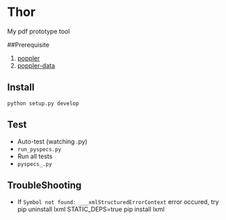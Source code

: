 Thor
====

My pdf prototype tool

##Prerequisite

 1. [poppler][1]
 2. [poppler-data][2]

## Install

    python setup.py develop

## Test

 - Auto-test (watching .py)
  - `run_pyspecs.py`
 - Run all tests
  - `pyspecs_.py`

## TroubleShooting

 - If `Symbol not found: ___xmlStructuredErrorContext` error occured, try
    pip uninstall lxml
    STATIC_DEPS=true pip install lxml

  [1]: http://poppler.freedesktop.org/poppler-0.24.0.tar.xz
  [2]: http://poppler.freedesktop.org/poppler-data-0.4.6.tar.gz